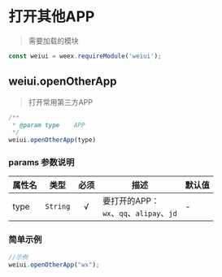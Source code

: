 # 打开其他APP

> 需要加载的模块

```js
const weiui = weex.requireModule('weiui');
```

## weiui.openOtherApp

> 打开常用第三方APP

```js
/**
 * @param type    APP
 */
weiui.openOtherApp(type)
```

### params 参数说明

| 属性名 | 类型 | 必须 | 描述 | 默认值 |
| --- | --- | :-: | --- | --- |
| type | `String` | √ | 要打开的APP：<br/>`wx`、`qq`、`alipay`、`jd` | - |


### 简单示例

```js
//示例
weiui.openOtherApp("wx");
```

